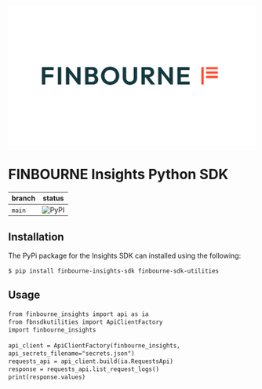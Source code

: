 ![LUSID_by_Finbourne](./resources/Finbourne_Logo_Teal.svg)

# FINBOURNE Insights Python SDK


| branch | status |
| --- | --- |
| `main` |  ![PyPI](https://img.shields.io/pypi/v/finbourne-insights-sdk?color=blue)

## Installation

The PyPi package for the Insights SDK can installed using the following:

```
$ pip install finbourne-insights-sdk finbourne-sdk-utilities
```

## Usage

```
from finbourne_insights import api as ia
from fbnsdkutilities import ApiClientFactory
import finbourne_insights

api_client = ApiClientFactory(finbourne_insights, api_secrets_filename="secrets.json")
requests_api = api_client.build(ia.RequestsApi)
response = requests_api.list_request_logs()
print(response.values)
```
